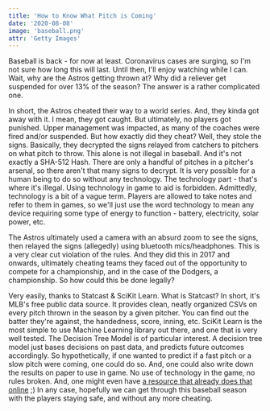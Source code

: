 ```yaml
---
title: 'How to Know What Pitch is Coming'
date: '2020-08-08'
image: 'baseball.png'
attr: 'Getty Images'
---
```


Baseball is back - for now at least. Coronavirus cases are surging, so I'm not sure how long this will last. Until then, I'll enjoy watching while I can. Wait, why are the Astros getting thrown at? Why did a reliever get suspended for over 13% of the season? The answer is a rather complicated one.

In short, the Astros cheated their way to a world series. And, they kinda got away with it. I mean, they got caught. But ultimately, no players got punished. Upper management was impacted, as many of the coaches were fired and/or suspended. But how exactly did they cheat? Well, they stole the signs. Basically, they decrypted the signs relayed from catchers to pitchers on what pitch to throw. This alone is not illegal in baseball. And it's not exactly a SHA-512 Hash. There are only a handful of pitches in a pitcher's arsenal, so there aren't that many signs to decrypt. It is very possible for a human being to do so without any technology. The technology part - that's where it's illegal. Using technology in game to aid is forbidden. Admittedly, technology is a bit of a vague term. Players are allowed to take notes and refer to them in games, so we'll just use the word technology to mean any device requiring some type of energy to function - battery, electricity, solar power, etc. 

The Astros ultimately used a camera with an absurd zoom to see the signs, then relayed the signs (allegedly) using bluetooth mics/headphones. This is a very clear cut violation of the rules. And they did this in 2017 and onwards, ultimately cheating teams they faced out of the opportunity to compete for a championship, and in the case of the Dodgers, a championship. So how could this be done legally? 

Very easily, thanks to Statcast & SciKit Learn. What is Statcast? In short, it's MLB's free public data source. It provides clean, neatly organized CSVs on every pitch thrown in the season by a given pitcher. You can find out the batter they're against, the handedness, score, inning, etc. SciKit Learn is the most simple to use Machine Learning library out there, and one that is very well tested. The Decision Tree Model is of particular interest. A decision tree model just bases decisions on past data, and predicts future outcomes accordingly. So hypothetically, if one wanted to predict if a fast pitch or a slow pitch were coming, one could do so. And, one could also write down the results on paper to use in game. No use of technology in the game, no rules broken. And, one might even have [a resource that already does that online](https://github.com/jamescastro98/Prediction-Algos/blob/master/baseball.py) ;) In any case, hopefully we can get through this baseball season with the players staying safe, and without any more cheating.